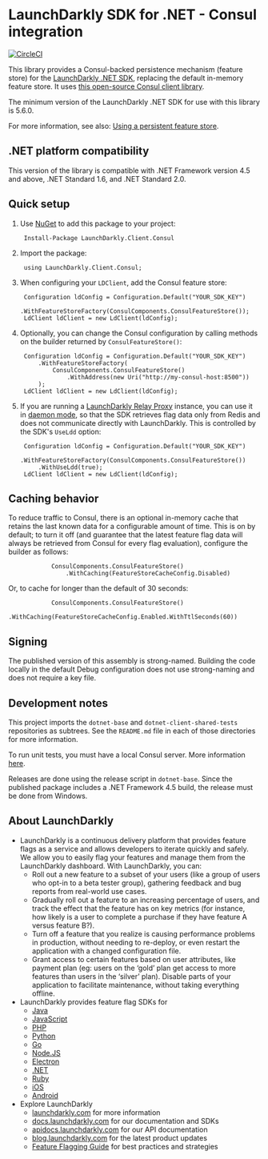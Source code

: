 LaunchDarkly SDK for .NET - Consul integration
=============================================
[![CircleCI](https://circleci.com/gh/launchdarkly/dotnet-client-consul.svg?style=svg)](https://circleci.com/gh/launchdarkly/dotnet-client-consul)

This library provides a Consul-backed persistence mechanism (feature store) for the [LaunchDarkly .NET SDK](https://github.com/launchdarkly/dotnet-client), replacing the default in-memory feature store. It uses [this open-source Consul client library](https://github.com/PlayFab/consuldotnet).

The minimum version of the LaunchDarkly .NET SDK for use with this library is 5.6.0.

For more information, see also: [Using a persistent feature store](https://docs.launchdarkly.com/v2.0/docs/using-a-persistent-feature-store).

.NET platform compatibility
---------------------------

This version of the library is compatible with .NET Framework version 4.5 and above, .NET Standard 1.6, and .NET Standard 2.0.

Quick setup
-----------

1. Use [NuGet](http://docs.nuget.org/docs/start-here/using-the-package-manager-console) to add this package to your project:

        Install-Package LaunchDarkly.Client.Consul

2. Import the package:

        using LaunchDarkly.Client.Consul;

3. When configuring your `LDClient`, add the Consul feature store:

        Configuration ldConfig = Configuration.Default("YOUR_SDK_KEY")
            .WithFeatureStoreFactory(ConsulComponents.ConsulFeatureStore());
        LdClient ldClient = new LdClient(ldConfig);

4. Optionally, you can change the Consul configuration by calling methods on the builder returned by `ConsulFeatureStore()`:

        Configuration ldConfig = Configuration.Default("YOUR_SDK_KEY")
            .WithFeatureStoreFactory(
                ConsulComponents.ConsulFeatureStore()
                    .WithAddress(new Uri("http://my-consul-host:8500"))
            );
        LdClient ldClient = new LdClient(ldConfig);

5. If you are running a [LaunchDarkly Relay Proxy](https://github.com/launchdarkly/ld-relay) instance, you can use it in [daemon mode](https://github.com/launchdarkly/ld-relay#daemon-mode), so that the SDK retrieves flag data only from Redis and does not communicate directly with LaunchDarkly. This is controlled by the SDK's `UseLdd` option:

        Configuration ldConfig = Configuration.Default("YOUR_SDK_KEY")
            .WithFeatureStoreFactory(ConsulComponents.ConsulFeatureStore())
            .WithUseLdd(true);
        LdClient ldClient = new LdClient(ldConfig);

Caching behavior
----------------

To reduce traffic to Consul, there is an optional in-memory cache that retains the last known data for a configurable amount of time. This is on by default; to turn it off (and guarantee that the latest feature flag data will always be retrieved from Consul for every flag evaluation), configure the builder as follows:

                ConsulComponents.ConsulFeatureStore()
                    .WithCaching(FeatureStoreCacheConfig.Disabled)

Or, to cache for longer than the default of 30 seconds:

                ConsulComponents.ConsulFeatureStore()
                    .WithCaching(FeatureStoreCacheConfig.Enabled.WithTtlSeconds(60))

Signing
-------

The published version of this assembly is strong-named. Building the code locally in the default Debug configuration does not use strong-naming and does not require a key file.

Development notes
-----------------

This project imports the `dotnet-base` and `dotnet-client-shared-tests` repositories as subtrees. See the `README.md` file in each of those directories for more information.

To run unit tests, you must have a local Consul server. More information [here](https://learn.hashicorp.com/consul/getting-started/install).

Releases are done using the release script in `dotnet-base`. Since the published package includes a .NET Framework 4.5 build, the release must be done from Windows.

About LaunchDarkly
------------------

* LaunchDarkly is a continuous delivery platform that provides feature flags as a service and allows developers to iterate quickly and safely. We allow you to easily flag your features and manage them from the LaunchDarkly dashboard.  With LaunchDarkly, you can:
    * Roll out a new feature to a subset of your users (like a group of users who opt-in to a beta tester group), gathering feedback and bug reports from real-world use cases.
    * Gradually roll out a feature to an increasing percentage of users, and track the effect that the feature has on key metrics (for instance, how likely is a user to complete a purchase if they have feature A versus feature B?).
    * Turn off a feature that you realize is causing performance problems in production, without needing to re-deploy, or even restart the application with a changed configuration file.
    * Grant access to certain features based on user attributes, like payment plan (eg: users on the ‘gold’ plan get access to more features than users in the ‘silver’ plan). Disable parts of your application to facilitate maintenance, without taking everything offline.
* LaunchDarkly provides feature flag SDKs for
    * [Java](http://docs.launchdarkly.com/docs/java-sdk-reference "Java SDK")
    * [JavaScript](http://docs.launchdarkly.com/docs/js-sdk-reference "LaunchDarkly JavaScript SDK")
    * [PHP](http://docs.launchdarkly.com/docs/php-sdk-reference "LaunchDarkly PHP SDK")
    * [Python](http://docs.launchdarkly.com/docs/python-sdk-reference "LaunchDarkly Python SDK")
    * [Go](http://docs.launchdarkly.com/docs/go-sdk-reference "LaunchDarkly Go SDK")
    * [Node.JS](http://docs.launchdarkly.com/docs/node-sdk-reference "LaunchDarkly Node SDK")
    * [Electron](http://docs.launchdarkly.com/docs/electron-sdk-reference "LaunchDarkly Electron SDK")
    * [.NET](http://docs.launchdarkly.com/docs/dotnet-sdk-reference "LaunchDarkly .Net SDK")
    * [Ruby](http://docs.launchdarkly.com/docs/ruby-sdk-reference "LaunchDarkly Ruby SDK")
    * [iOS](http://docs.launchdarkly.com/docs/ios-sdk-reference "LaunchDarkly iOS SDK")
    * [Android](http://docs.launchdarkly.com/docs/android-sdk-reference "LaunchDarkly Android SDK")
* Explore LaunchDarkly
    * [launchdarkly.com](http://www.launchdarkly.com/ "LaunchDarkly Main Website") for more information
    * [docs.launchdarkly.com](http://docs.launchdarkly.com/  "LaunchDarkly Documentation") for our documentation and SDKs
    * [apidocs.launchdarkly.com](http://apidocs.launchdarkly.com/  "LaunchDarkly API Documentation") for our API documentation
    * [blog.launchdarkly.com](http://blog.launchdarkly.com/  "LaunchDarkly Blog Documentation") for the latest product updates
    * [Feature Flagging Guide](https://github.com/launchdarkly/featureflags/  "Feature Flagging Guide") for best practices and strategies
